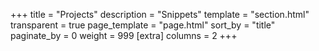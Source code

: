 +++
title = "Projects"
description = "Snippets"
template = "section.html"
transparent = true
page_template = "page.html"
sort_by = "title" 
paginate_by = 0
weight = 999
[extra]
columns = 2
+++
